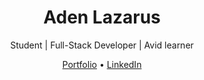 <h1 align="center">Aden Lazarus</h1>

<p align="center">
Student | Full-Stack Developer | Avid learner
</p>

<p align="center">
  <a href="https://ajlaz.github.io/me">Portfolio</a> •
  <a href="https://linkedin.com/in/adenlazarus" target='_blank'>LinkedIn</a>
</p>
